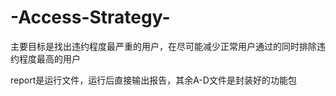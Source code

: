 # -Access-Strategy-
主要目标是找出违约程度最严重的用户，在尽可能减少正常用户通过的同时排除违约程度最高的用户

report是运行文件，运行后直接输出报告，其余A-D文件是封装好的功能包
